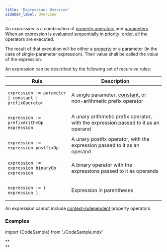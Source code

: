 ```yaml
---
title: 'Expression: Overview'
sidebar_label: Overview
---
```


An *expression* is a combination of [property operators](Property_operators.md) and [parameters](Properties.md). When an expression is evaluated sequentially in [priority](Operator_priority.md)  order, all the operators are executed.

The result of that execution will be either a [property](Properties.md) or a parameter (in the case of single-parameter expression). Their value shall be called the *value* of the expression.

An expression can be described by the following set of recursive rules:

|<strong>Rule</strong>|<strong>Description</strong>|
|---|---|
|<pre><code>expression := parameter \| constant \| prefixOperator</code></pre>|A single parameter, [constant](Constant.md), or non-arithmetic prefix operator|
|<pre><code>expression := prefixArithmOp expression</code></pre>|A unary arithmetic prefix operator, with the expression passed to it as an operand|
|<pre><code>expression := expression postfixOp</code></pre>|A unary postfix operator, with the expression passed to it as an operand|
|<pre><code>expression := expression binaryOp expression</code></pre>|A binary operator with the expressions passed to it as operands|
|<pre><code>expression := ( expression )</code></pre>|Expression in parentheses|

An expression cannot include [context-independent](Property_operators.md#contextindependent) property operators.

### Examples

import {CodeSample} from './CodeSample.mdx'

<CodeSample url="https://documentation.lsfusion.org/sample?file=ExpressionSample"/>

**  
**
